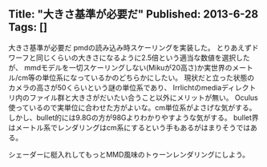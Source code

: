 Title: "大きさ基準が必要だ"
Published: 2013-6-28
Tags: []
---

大きさ基準が必要だ
pmdの読み込み時スケーリングを実装した。
とりあえずドワーフと同じくらいの大きさになるように2.5倍という適当な数値を選択したが、
mmdモデルを一切スケーリングしない(Mikuが20高さ)か実世界のメートル/cm等の単位系になっているかのどちらかにしたい。
現状だと立った状態のカメラの高さが50くらいという謎の単位系であり、
Irrlichtのmediaディレクトリ内のファイル群と大きさがだいたい合うこと以外にメリットが無い。
Oculus使っているので実単位に合わせた方がよいな。cm単位系がよさげな気がする。
しかし、bullet的には9.8Gの方が98Gよりわかりやすような気がする。
bullet界はメートル系でレンダリングはcm系にするという手もあるがはまりそうではある。

シェーダーに梃入れしてもっとMMD風味のトゥーンレンダリングにしよう。

